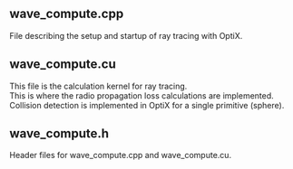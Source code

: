 ## wave_compute.cpp
File describing the setup and startup of ray tracing with OptiX.

## wave_compute.cu
This file is the calculation kernel for ray tracing.  
This is where the radio propagation loss calculations are implemented.  
Collision detection is implemented in OptiX for a single primitive (sphere).
## wave_compute.h
Header files for wave_compute.cpp and wave_compute.cu.
